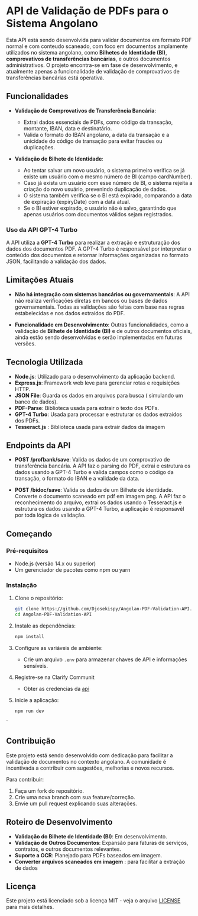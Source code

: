 
# API de Validação de PDFs para o Sistema Angolano

Esta API está sendo desenvolvida para validar documentos em formato PDF normal e com conteudo scaneado, com foco em documentos amplamente utilizados no sistema angolano, como **Bilhetes de Identidade (BI)**, **comprovativos de transferências bancárias**, e outros documentos administrativos. O projeto encontra-se em fase de desenvolvimento, e atualmente apenas a funcionalidade de validação de comprovativos de transferências bancárias está operativa.

## Funcionalidades

- **Validação de Comprovativos de Transferência Bancária**: 
  - Extrai dados essenciais de PDFs, como código da transação, montante, IBAN, data e destinatário.
  - Valida o formato do IBAN angolano, a data da transação e a unicidade do código de transação para evitar fraudes ou duplicações.

- **Validação de Bilhete de Identidade**: 
   - Ao tentar salvar um novo usuário, o sistema primeiro verifica se já existe um usuário com o mesmo número de BI (campo cardNumber).
   - Caso já exista um usuário com esse número de BI, o sistema rejeita a criação do novo usuário, prevenindo duplicação de dados.
   - O sistema também verifica se o BI está expirado, comparando a data de expiração (expiryDate) com a data atual.
   - Se o BI estiver expirado, o usuário não é salvo, garantindo que apenas usuários com documentos válidos sejam registrados.

### Uso da API GPT-4 Turbo

A API utiliza a **GPT-4 Turbo** para realizar a extração e estruturação dos dados dos documentos PDF. A GPT-4 Turbo é responsável por interpretar o conteúdo dos documentos e retornar informações organizadas no formato JSON, facilitando a validação dos dados.

## Limitações Atuais

- **Não há integração com sistemas bancários ou governamentais**: A API não realiza verificações diretas em bancos ou bases de dados governamentais. Todas as validações são feitas com base nas regras estabelecidas e nos dados extraídos do PDF.
  
- **Funcionalidade em Desenvolvimento**: Outras funcionalidades, como a validação de **Bilhete de Identidade (BI)** e de outros documentos oficiais, ainda estão sendo desenvolvidas e serão implementadas em futuras versões.

## Tecnologia Utilizada

- **Node.js**: Utilizado para o desenvolvimento da aplicação backend.
- **Express.js**: Framework web leve para gerenciar rotas e requisições HTTP.
- **JSON File**: Guarda os dados em arquivos para busca ( simulando um banco de dados).
- **PDF-Parse**: Biblioteca usada para extrair o texto dos PDFs.
- **GPT-4 Turbo**: Usada para processar e estruturar os dados extraídos dos PDFs.
- **Tesseract.js** : Biblioteca usada para extrair dados da imagem

## Endpoints da API

- **POST /profbank/save**:
  Valida os dados de um comprovativo de transferência bancária. A API faz o parsing do PDF, extrai e estrutura os dados usando a GPT-4 Turbo e valida campos como o código da transação, o formato do IBAN e a validade da data.

- **POST /bidoc/save**:
    Valida os dados de um Bilhete de identidade. Converte o documento scaneado em pdf em imagem png. A API faz o reconhecimento do arquivo, extrai os dados usando o Tesseract.js  e estrutura os dados usando a GPT-4 Turbo, a aplicação é responsavél por toda lógica de validação.

## Começando

### Pré-requisitos

- Node.js (versão 14.x ou superior)
- Um gerenciador de pacotes como npm ou yarn

### Instalação

1. Clone o repositório:
   ```bash
   git clone https://github.com/Djosekispy/Angolan-PDF-Validation-API.git
   cd Angolan-PDF-Validation-API
   ```

2. Instale as dependências:
   ```bash
   npm install
   ```

3. Configure as variáveis de ambiente:
   - Crie um arquivo `.env` para armazenar chaves de API e informações sensíveis.

4. Registre-se na Clarify Communit 
    - Obter as credencias da [api](https://clarifai.com/openai/chat-completion/models/GPT-3_5-turbo) 
    
5. Inicie a aplicação:
   ```bash
   npm run dev
   ```

`

## Contribuição

Este projeto está sendo desenvolvido com dedicação para facilitar a validação de documentos no contexto angolano. A comunidade é incentivada a contribuir com sugestões, melhorias e novos recursos.

Para contribuir:
1. Faça um fork do repositório.
2. Crie uma nova branch com sua feature/correção.
3. Envie um pull request explicando suas alterações.

## Roteiro de Desenvolvimento

- **Validação do Bilhete de Identidade (BI)**: Em desenvolvimento.
- **Validação de Outros Documentos**: Expansão para faturas de serviços, contratos, e outros documentos relevantes.
- **Suporte a OCR**: Planejado para PDFs baseados em imagem.
- **Converter arquivos scaneados em imagem** : para facilitar a extração de dados 
  
## Licença

Este projeto está licenciado sob a licença MIT - veja o arquivo [LICENSE](LICENSE) para mais detalhes.

